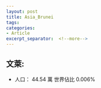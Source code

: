 ```yaml
---
layout: post
title: Asia_Brunei
tags: 
categories:
- Article
excerpt_separator:  <!--more-->
---
```

## 文萊:
- 人口： 44.54 萬 世界佔比 0.006%